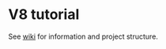 # V8 tutorial

See [wiki](https://github.com/social-games/V8Tutorial/wiki) for information and project structure.
